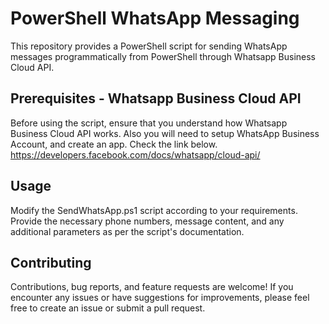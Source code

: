 # PowerShell WhatsApp Messaging
This repository provides a PowerShell script for sending WhatsApp messages programmatically from PowerShell through Whatsapp Business Cloud API. 

## Prerequisites - Whatsapp Business Cloud API
Before using the script, ensure that you understand how Whatsapp Business Cloud API works. Also you will need to setup WhatsApp Business Account, and create an app. Check the link below.
https://developers.facebook.com/docs/whatsapp/cloud-api/

## Usage
Modify the SendWhatsApp.ps1 script according to your requirements. Provide the necessary phone numbers, message content, and any additional parameters as per the script's documentation.

## Contributing
Contributions, bug reports, and feature requests are welcome! If you encounter any issues or have suggestions for improvements, please feel free to create an issue or submit a pull request.
